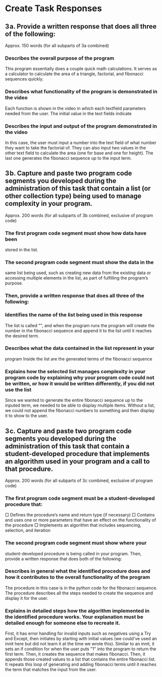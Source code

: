 # Create Task Responses

## 3 a. Provide a written response that does all three of the following:
Approx. 150 words (for all subparts of 3a combined)
### Describes the overall purpose of the program
This program essentially does a couple quick math calculations. It serves as a calculator to calculate the area of a triangle, factorial, and fibonacci sequences quickly.
### Describes what functionality of the program is demonstrated in the video
Each function is shown in the video in which each textfield parameters needed from the user. The initial value in the text fields indicate 
### Describes the input and output of the program demonstrated in the video
In this case, the user must input a number into the text field of what number they want to take the factorial of. They can also input two values in the other text field to calculate the area (one for base and one for height). The last one generates the fibonacci sequence up to the input term.
## 3 b. Capture and paste two program code segments you developed during the administration of this task that contain a list (or other collection type) being used to manage complexity in your program.
Approx. 200 words (for all subparts of 3b combined, exclusive of
program code)
### The first program code segment must show how data have been
stored in the list.
### The second program code segment must show the data in the
same list being used, such as creating new data from the existing
data or accessing multiple elements in the list, as part of fulfilling
the program’s purpose.

### Then, provide a written response that does all three of the following:
### Identifies the name of the list being used in this response
The list is called "", and when the program runs the program will create the number in the fibonacci sequence and append it to the list until it reaches the desired term.
### Describes what the data contained in the list represent in your
program
Inside the list are the generated terms of the fibonacci sequence
### Explains how the selected list manages complexity in your program code by explaining why your program code could not be written, or how it would be written differently, if you did not use the list
Since we wanted to generate the entire fibonacci sequence up to the inputed term, we needed to be able to display multiple items. Without a list, we could not append the fibonacci numbers to something and then display it to show to the user.

## 3 c. Capture and paste two program code segments you developed during the administration of this task that contain a student-developed procedure that implements an algorithm used in your program and a call to that procedure.
Approx. 200 words (for all subparts of 3c combined, exclusive of
program code)
### The first program code segment must be a student-developed procedure that:
□ Defines the procedure’s name and return type (if necessary)
□ Contains and uses one or more parameters that have an effect
on the functionality of the procedure
□ Implements an algorithm that includes sequencing, selection,
and iteration
### The second program code segment must show where your
student-developed procedure is being called in your program.
Then, provide a written response that does both of the following:
### Describes in general what the identified procedure does and how it contributes to the overall functionality of the program
The procedure in this case is in the python code for the fibonacci sequence. The procedure describes all the steps needed to create the sequence and display it for the user. 
### Explains in detailed steps how the algorithm implemented in the identified procedure works. Your explanation must be detailed enough for someone else to recreate it.
First, it has error handling for invalid inputs such as negatives using a Try and Except, then initiates by starting with initial values (we could've used an innit here but did not learn it at the time we wrote this). Similar to an innit, it sets an if condition for when the user puts "1" into the program to return the first term. Then, it creates the sequence that makes fibonacci. Then, it appends those created values to a list that contains the entire fibonacci list. It repeats this loop of generating and adding fibonacci terms until it reaches the term that matches the input from the user.
